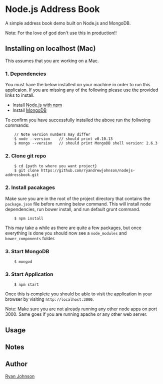Node.js Address Book
==============

A simple address book demo built on Node.js and MongoDB.

Note: For the love of god don't use this in production!!

## Installing on localhost (Mac)

This assumes that you are working on a Mac.

### 1. Dependencies

You must have the below installed on your machine in order to run this applicaion. If you are missing any of the following please use the provided links to install.

* Install [Node.js with npm](http://nodejs.org/download/)
* Install [MongoDB](http://docs.mongodb.org/manual/tutorial/install-mongodb-on-os-x/)

To confirm you have successfully installed the above run the follwoing commands:

````
	// Note version numbers may differ
	$ node --version    // should print v0.10.13
	$ mongo --version   // should print MongoDB shell version: 2.6.3
````

### 2. Clone git repo

````
	$ cd {path to where you want project}
	$ git clone https://github.com/ryandrewjohnson/nodejs-addressbook.git
````

### 2. Install pacakages
Make sure you are in the root of the project directory that contains the `package.json` file before running below command. This will install node dependencies, run bower install, and run default grunt command.

````
	$ npm install
````
This may take a while as there are quite a few packages, but once everything is done you should now see a `node_modules` and `bower_components` folder.


### 3. Start MongoDB

````
	$ mongod
````
### 3. Start Application
````
	$ npm start
````
Once this is complete you should be able to visit the application in your browser by visiting `http://localhost:3000`.

Note: Make sure you are not already running any other node apps on port 3000. Same goes if you are running apache or any other web server.

## Usage



## Notes




## Author

[Ryan Johnson](https://github.com/ryandrewjohnson)
